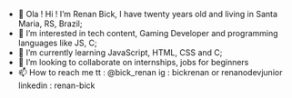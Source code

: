 - 👋 Ola ! Hi ! I’m Renan Bick, I have twenty years old and living in Santa Maria, RS, Brazil;
- 👀 I’m interested in tech content, Gaming Developer and programming languages like JS, C;
- 🌱 I’m currently learning JavaScript, HTML, CSS and C;
- 💞️ I’m looking to collaborate on internships, jobs for beginners 
- 📫 How to reach me tt : @bick_renan ig : bickrenan or renanodevjunior linkedin : renan-bick

<!---
postrenan/postrenan is a ✨ special ✨ repository because its `README.md` (this file) appears on your GitHub profile.
You can click the Preview link to take a look at your changes.
--->
